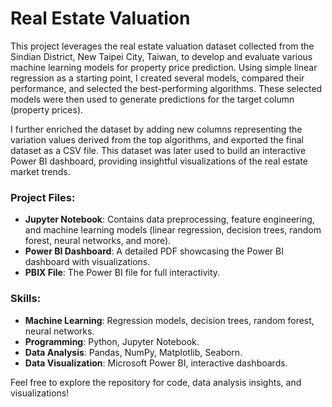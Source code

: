 # Real Estate Valuation
This project leverages the real estate valuation dataset collected from the Sindian District, New Taipei City, Taiwan, to develop and evaluate various machine learning models for property price prediction. Using simple linear regression as a starting point, I created several models, compared their performance, and selected the best-performing algorithms. These selected models were then used to generate predictions for the target column (property prices).

I further enriched the dataset by adding new columns representing the variation values derived from the top algorithms, and exported the final dataset as a CSV file. This dataset was later used to build an interactive Power BI dashboard, providing insightful visualizations of the real estate market trends.

### Project Files:
- **Jupyter Notebook**: Contains data preprocessing, feature engineering, and machine learning models (linear regression, decision trees, random forest, neural networks, and more).
- **Power BI Dashboard**: A detailed PDF showcasing the Power BI dashboard with visualizations.
- **PBIX File**: The Power BI file for full interactivity.

### Skills:
- **Machine Learning**: Regression models, decision trees, random forest, neural networks.
- **Programming**: Python, Jupyter Notebook.
- **Data Analysis**: Pandas, NumPy, Matplotlib, Seaborn.
- **Data Visualization**: Microsoft Power BI, interactive dashboards.

Feel free to explore the repository for code, data analysis insights, and visualizations!
